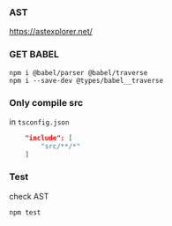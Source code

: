 ### AST
https://astexplorer.net/

### GET BABEL
```
npm i @babel/parser @babel/traverse
npm i --save-dev @types/babel__traverse
```

### Only compile src
in `tsconfig.json`
```json
	"include": [
		"src/**/*"
	]
```

### Test
check AST
```
npm test
```